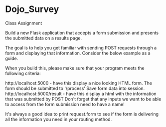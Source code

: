 # Dojo_Survey
Class Assignment

Build a new Flask application that accepts a form submission and presents the submitted data on a results page.

The goal is to help you get familiar with sending POST requests through a form and displaying that information. Consider the below example as a guide.

When you build this, please make sure that your program meets the following criteria:

http://localhost:5000 - have this display a nice looking HTML form. The form should be submitted to '/process'
Save form data into session.
http://localhost:5000/result - have this display a html with the information that was submitted by POST
Don't forget that any inputs we want to be able to access from the form submission need to have a name!

It's always a good idea to print request.form to see if the form is delivering all the information you need in your routing method.
